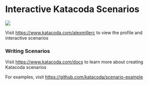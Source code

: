 # Interactive Katacoda Scenarios

[![](http://shields.katacoda.com/katacoda/alexmillerc/count.svg)](https://www.katacoda.com/alexmillerc "Get your profile on Katacoda.com")

Visit https://www.katacoda.com/alexmillerc to view the profile and interactive scenarios

### Writing Scenarios
Visit https://www.katacoda.com/docs to learn more about creating Katacoda scenarios

For examples, visit https://github.com/katacoda/scenario-example

